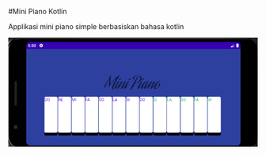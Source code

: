 #Mini Piano Kotlin

Applikasi mini piano simple berbasiskan bahasa kotlin
<p align="center">
<img src="https://github.com/mhdsaidakbar/MiniPiano/blob/main/ss.png"/>
</p>
